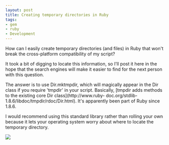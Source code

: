 ```yaml
---
layout: post
title: Creating temporary directories in Ruby
tags:
- gem
- ruby
- Development
---
```

How can I easily create temporary directories (and files) in Ruby that won't
break the cross-platform compatibility of my script?

It took a bit of digging to locate this information, so I'll post it here in
the hope that the search engines will make it easier to find for the next
person with this question.

The answer is to use Dir.mktmpdir, which will magically appear in the Dir
class if you require 'tmpdir' in your script. Basically, [tmpdir adds methods
to the existing core Dir class](http://www.ruby-
doc.org/stdlib-1.8.6/libdoc/tmpdir/rdoc/Dir.html). It's apparently been part
of Ruby since 1.8.6.

I would recommend using this standard library rather than rolling your own
because it lets your operating system worry about where to locate the
temporary directory.

![](http://media.tumblr.com/tumblr_lwvqm6EkVK1r3t3xr.png)
